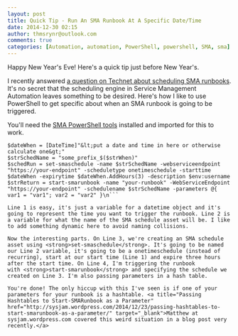 ```yaml
---
layout: post
title: Quick Tip - Run An SMA Runbook At A Specific Date/Time
date: 2014-12-30 02:15
author: thmsrynr@outlook.com
comments: true
categories: [Automation, automation, PowerShell, powershell, SMA, sma]
---
```

Happy New Year's Eve! Here's a quick tip just before New Year's.

I recently answered <a title="Scheduling in SMA from a powershell script" href="https://social.technet.microsoft.com/Forums/en-US/3502b7cc-b17d-4afd-b206-16f20156b6e3/scheduling-in-sma-from-a-powershell-script?forum=scogeneral" target="_blank">a question on Technet about scheduling SMA runbooks</a>. It's no secret that the scheduling engine in Service Management Automation leaves something to be desired. Here's how I like to use PowerShell to get specific about when an SMA runbook is going to be triggered.

You'll need the <a title="SMA PowerShell Tools" href="http://blogs.technet.com/b/orchestrator/archive/2014/03/11/sma-capabilities-in-depth-the-sma-powershell-module.aspx" target="_blank">SMA PowerShell tools</a> installed and imported for this to work.

```
$dateWhen = [DateTime]"&lt;put a date and time in here or otherwise calculate one&gt;"
$strSchedName = "some_prefix_$($strWhen)"
$schedRun = set-smaschedule -name $strSchedName -webserviceendpoint "https://your-endpoint" -scheduletype onetimeschedule -starttime $dateWhen -expirytime $dateWhen.AddHours(3) -description $env:username
$strReturn = start-smarunbook -name "your-runbook" -WebServiceEndpoint "https://your-endpoint" -schedulename $strSchedName -parameters @{ var1 = "var1"; var2 = "var2" }\n```

Line 1 is easy, it's just a variable for a datetime object and it's going to represent the time you want to trigger the runbook. Line 2 is a variable for what the name of the SMA schedule asset will be. I like to add something dynamic here to avoid naming collisions.

Now the interesting parts. On Line 3, we're creating an SMA schedule asset using <strong>set-smaschedule</strong>. It's going to be named our Line 2 variable, it's going to be a onetimeschedule (instead of recurring), start at our start time (Line 1) and expire three hours after the start time. On Line 4, I'm triggering the runbook with <strong>start-smarunbook</strong> and specifying the schedule we created on Line 3. I'm also passing parameters in a hash table.

You're done! The only hiccup with this I've seen is if one of your parameters for your runbook is a hashtable. <a title="Passing Hashtables to Start-SMARunbook as a Parameter" href="http://sysjam.wordpress.com/2014/12/23/passing-hashtables-to-start-smarunbook-as-a-parameter/" target="_blank">Matthew at sysjam.wordpress.com covered this weird situation in a blog post very recently.</a>
